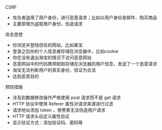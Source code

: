 CSRF

- 攻击者盗用了用户身份，进行恶意请求；比如以用户身份发邮件、购买商品
- 主要原理为盗取用户身份，伪造请求

攻击思想

* 你浏览并登陆信任的网站，比如某宝
* 登录之后你的个人信息被存储在浏览器中，比如cookie
* 你在没有退出淘宝的情况下访问恶意网站
* 恶意网站中的代码携带刚刚存储在浏览器的用户信息，发送了一个恶意请求
* 淘宝无法判断用户的真实身份，验证为合法
* 达到恶意目的

预防措施

* 涉及到数据修改操作严格使用 post 请求而不是 get 请求
* HTTP 协议中使用 Referer 属性对请求来源进行过滤
* 请求地址添加 token ，使黑客无法伪造用户请求
* HTTP 请求头自定义属性验证
* 显示验证方式：添加验证码、密码等

